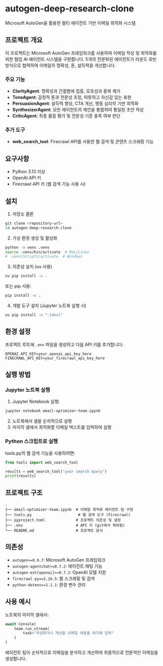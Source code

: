 # autogen-deep-research-clone

Microsoft AutoGen을 활용한 멀티 에이전트 기반 이메일 최적화 시스템

## 프로젝트 개요

이 프로젝트는 Microsoft AutoGen 프레임워크를 사용하여 이메일 작성 및 최적화를 위한 협업 AI 에이전트 시스템을 구현합니다. 5개의 전문화된 에이전트가 라운드 로빈 방식으로 협력하여 이메일의 명확성, 톤, 설득력을 개선합니다.

### 주요 기능

- **ClarityAgent**: 명확성과 간결함에 집중, 모호성과 중복 제거
- **ToneAgent**: 감정적 톤과 전문성 조정, 따뜻하고 자신감 있는 표현
- **PersuasionAgent**: 설득력 향상, CTA 개선, 행동 심리학 기반 최적화
- **SynthesizerAgent**: 모든 에이전트의 제안을 통합하여 통일된 초안 작성
- **CriticAgent**: 최종 품질 평가 및 전문성 기준 충족 여부 판단

### 추가 도구

- **web_search_tool**: Firecrawl API를 사용한 웹 검색 및 콘텐츠 스크래핑 기능

## 요구사항

- Python 3.13 이상
- OpenAI API 키
- Firecrawl API 키 (웹 검색 기능 사용 시)

## 설치

1. 저장소 클론
```bash
git clone <repository-url>
cd autogen-deep-research-clone
```

2. 가상 환경 생성 및 활성화
```bash
python -m venv .venv
source .venv/bin/activate  # Mac/Linux
# .venv\Scripts\activate  # Windows
```

3. 의존성 설치 (uv 사용)
```bash
uv pip install -e .
```

또는 pip 사용:
```bash
pip install -e .
```

4. 개발 도구 설치 (Jupyter 노트북 실행 시)
```bash
uv pip install -e ".[dev]"
```

## 환경 설정

프로젝트 루트에 `.env` 파일을 생성하고 다음 API 키를 추가합니다:

```env
OPENAI_API_KEY=your_openai_api_key_here
FIRECRAWL_API_KEY=your_firecrawl_api_key_here
```

## 실행 방법

### Jupyter 노트북 실행

1. Jupyter Notebook 실행:
```bash
jupyter notebook email-optimizer-team.ipynb
```

2. 노트북에서 셀을 순차적으로 실행
3. 마지막 셀에서 최적화할 이메일 텍스트를 입력하여 실행

### Python 스크립트로 실행

tools.py의 웹 검색 기능을 사용하려면:

```python
from tools import web_search_tool

results = web_search_tool("your search query")
print(results)
```

## 프로젝트 구조

```
.
├── email-optimizer-team.ipynb  # 이메일 최적화 에이전트 팀 구현
├── tools.py                     # 웹 검색 도구 (Firecrawl)
├── pyproject.toml              # 프로젝트 의존성 및 설정
├── .env                        # API 키 (git에서 제외됨)
└── README.md                   # 프로젝트 문서
```

## 의존성

- `autogen>=0.9.7`: Microsoft AutoGen 프레임워크
- `autogen-agentchat>=0.7.2`: 에이전트 채팅 기능
- `autogen-ext[openai]>=0.7.2`: OpenAI 모델 지원
- `firecrawl-py==2.16.5`: 웹 스크래핑 및 검색
- `python-dotenv>=1.1.1`: 환경 변수 관리

## 사용 예시

노트북의 마지막 셀에서:

```python
await Console(
    team.run_stream(
        task="작성하거나 개선할 이메일 내용을 여기에 입력"
    )
)
```

에이전트 팀이 순차적으로 이메일을 분석하고 개선하여 최종적으로 전문적인 이메일을 생성합니다.
